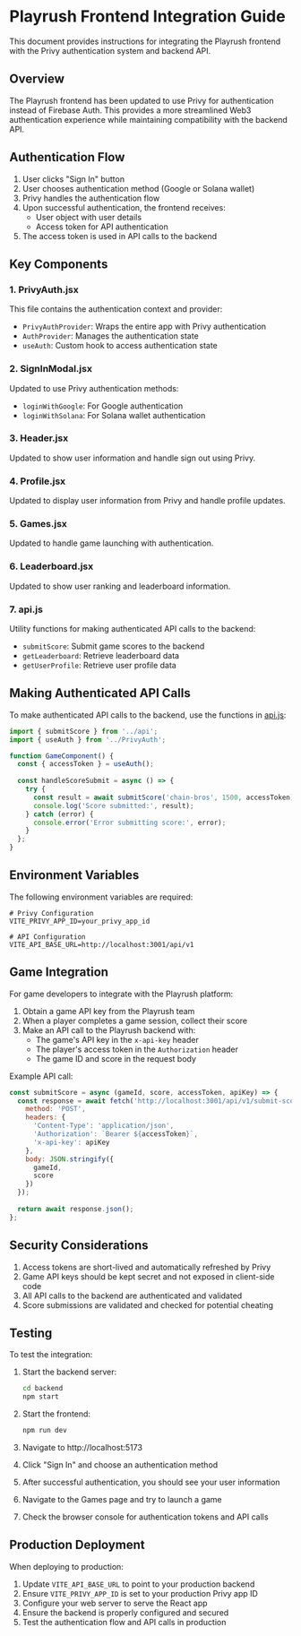 # Playrush Frontend Integration Guide

This document provides instructions for integrating the Playrush frontend with the Privy authentication system and backend API.

## Overview

The Playrush frontend has been updated to use Privy for authentication instead of Firebase Auth. This provides a more streamlined Web3 authentication experience while maintaining compatibility with the backend API.

## Authentication Flow

1. User clicks "Sign In" button
2. User chooses authentication method (Google or Solana wallet)
3. Privy handles the authentication flow
4. Upon successful authentication, the frontend receives:
   - User object with user details
   - Access token for API authentication
5. The access token is used in API calls to the backend

## Key Components

### 1. PrivyAuth.jsx

This file contains the authentication context and provider:

- `PrivyAuthProvider`: Wraps the entire app with Privy authentication
- `AuthProvider`: Manages the authentication state
- `useAuth`: Custom hook to access authentication state

### 2. SignInModal.jsx

Updated to use Privy authentication methods:

- `loginWithGoogle`: For Google authentication
- `loginWithSolana`: For Solana wallet authentication

### 3. Header.jsx

Updated to show user information and handle sign out using Privy.

### 4. Profile.jsx

Updated to display user information from Privy and handle profile updates.

### 5. Games.jsx

Updated to handle game launching with authentication.

### 6. Leaderboard.jsx

Updated to show user ranking and leaderboard information.

### 7. api.js

Utility functions for making authenticated API calls to the backend:

- `submitScore`: Submit game scores to the backend
- `getLeaderboard`: Retrieve leaderboard data
- `getUserProfile`: Retrieve user profile data

## Making Authenticated API Calls

To make authenticated API calls to the backend, use the functions in [api.js](file:///C:/Users/Administrator/portal/src/api.js):

```javascript
import { submitScore } from '../api';
import { useAuth } from '../PrivyAuth';

function GameComponent() {
  const { accessToken } = useAuth();
  
  const handleScoreSubmit = async () => {
    try {
      const result = await submitScore('chain-bros', 1500, accessToken);
      console.log('Score submitted:', result);
    } catch (error) {
      console.error('Error submitting score:', error);
    }
  };
}
```

## Environment Variables

The following environment variables are required:

```env
# Privy Configuration
VITE_PRIVY_APP_ID=your_privy_app_id

# API Configuration
VITE_API_BASE_URL=http://localhost:3001/api/v1
```

## Game Integration

For game developers to integrate with the Playrush platform:

1. Obtain a game API key from the Playrush team
2. When a player completes a game session, collect their score
3. Make an API call to the Playrush backend with:
   - The game's API key in the `x-api-key` header
   - The player's access token in the `Authorization` header
   - The game ID and score in the request body

Example API call:

```javascript
const submitScore = async (gameId, score, accessToken, apiKey) => {
  const response = await fetch('http://localhost:3001/api/v1/submit-score', {
    method: 'POST',
    headers: {
      'Content-Type': 'application/json',
      'Authorization': `Bearer ${accessToken}`,
      'x-api-key': apiKey
    },
    body: JSON.stringify({
      gameId,
      score
    })
  });
  
  return await response.json();
};
```

## Security Considerations

1. Access tokens are short-lived and automatically refreshed by Privy
2. Game API keys should be kept secret and not exposed in client-side code
3. All API calls to the backend are authenticated and validated
4. Score submissions are validated and checked for potential cheating

## Testing

To test the integration:

1. Start the backend server:
   ```bash
   cd backend
   npm start
   ```

2. Start the frontend:
   ```bash
   npm run dev
   ```

3. Navigate to http://localhost:5173
4. Click "Sign In" and choose an authentication method
5. After successful authentication, you should see your user information
6. Navigate to the Games page and try to launch a game
7. Check the browser console for authentication tokens and API calls

## Production Deployment

When deploying to production:

1. Update `VITE_API_BASE_URL` to point to your production backend
2. Ensure `VITE_PRIVY_APP_ID` is set to your production Privy app ID
3. Configure your web server to serve the React app
4. Ensure the backend is properly configured and secured
5. Test the authentication flow and API calls in production